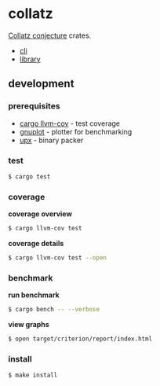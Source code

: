 # collatz

[Collatz conjecture](https://en.wikipedia.org/wiki/Collatz_conjecture) crates.

- [cli](./cli/)
- [library](./collatz/)

## development

### prerequisites

- [cargo llvm-cov](https://github.com/taiki-e/cargo-llvm-cov) - test coverage
- [gnuplot](http://www.gnuplot.info/) - plotter for benchmarking
- [upx](https://github.com/upx/upx) - binary packer

### test

```sh
$ cargo test
```

### coverage

**coverage overview**

```sh
$ cargo llvm-cov test
```

**coverage details**

```sh
$ cargo llvm-cov test --open
```

### benchmark

**run benchmark**

```sh
$ cargo bench -- --verbose 
```

**view graphs**

```sh
$ open target/criterion/report/index.html
```

### install

```sh
$ make install
```
